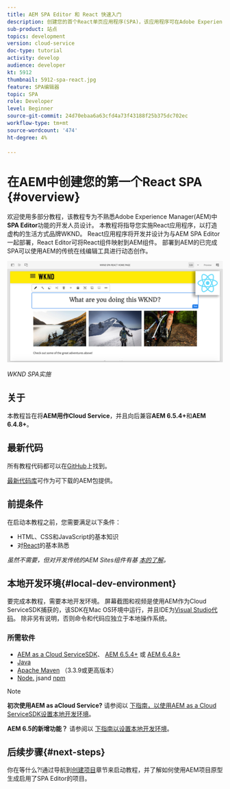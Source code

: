 ```yaml
---
title: AEM SPA Editor 和 React 快速入门
description: 创建您的首个React单页应用程序(SPA)，该应用程序可在Adobe Experience Manager AEM和WKND SPA中编辑。 了解如何使用AEM SPA Editor的React JS框架创建SPA。 本多部分教程将演示如何实施React应用程序，以打造虚构的生活方式品牌WKND。 本教程涵盖SPA的端到端创建以及与AEM的集成。
sub-product: 站点
topics: development
version: cloud-service
doc-type: tutorial
activity: develop
audience: developer
kt: 5912
thumbnail: 5912-spa-react.jpg
feature: SPA编辑器
topic: SPA
role: Developer
level: Beginner
source-git-commit: 24d70ebaa6a63cfd4a73f43188f25b375dc702ec
workflow-type: tm+mt
source-wordcount: '474'
ht-degree: 4%

---
```



# 在AEM中创建您的第一个React SPA {#overview}

欢迎使用多部分教程，该教程专为不熟悉Adobe Experience Manager(AEM)中&#x200B;**SPA Editor**&#x200B;功能的开发人员设计。 本教程将指导您实施React应用程序，以打造虚构的生活方式品牌WKND。 React应用程序将开发并设计为与AEM SPA Editor一起部署，React Editor可将React组件映射到AEM组件。 部署到AEM的已完成SPA可以使用AEM的传统在线编辑工具进行动态创作。

![已实施最终SPA](assets/wknd-spa-implementation.png)

*WKND SPA实施*

## 关于

本教程旨在将&#x200B;**AEM用作Cloud Service**，并且向后兼容&#x200B;**AEM 6.5.4+**&#x200B;和&#x200B;**AEM 6.4.8+**。

## 最新代码

所有教程代码都可以在[GitHub](https://github.com/adobe/aem-guides-wknd-spa)上找到。

[最新代码库](https://github.com/adobe/aem-guides-wknd-spa/releases)可作为可下载的AEM包提供。

## 前提条件

在启动本教程之前，您需要满足以下条件：

* HTML、CSS和JavaScript的基本知识
* 对[React](https://reactjs.org/tutorial/tutorial.html)的基本熟悉

*虽然不需要，但对开发传统的AEM Sites组件有基 [本的了解](https://experienceleague.adobe.com/docs/experience-manager-learn/getting-started-wknd-tutorial-develop/overview.html)。*

## 本地开发环境{#local-dev-environment}

要完成本教程，需要本地开发环境。 屏幕截图和视频是使用AEM作为Cloud ServiceSDK捕获的，该SDK在Mac OS环境中运行，并且IDE为[Visual Studio代码](https://code.visualstudio.com/)。 除非另有说明，否则命令和代码应独立于本地操作系统。

### 所需软件

* [AEM as a Cloud ServiceSDK](https://experienceleague.adobe.com/docs/experience-manager-learn/cloud-service/local-development-environment-set-up/aem-runtime.html)、 [AEM 6.5.4+](https://experienceleague.adobe.com/docs/experience-manager-release-information/aem-release-updates/aem-releases-updates.html?lang=en#aem-65) 或 [AEM 6.4.8+](https://experienceleague.adobe.com/docs/experience-manager-release-information/aem-release-updates/aem-releases-updates.html?lang=en#aem-64)
* [Java](https://downloads.experiencecloud.adobe.com/content/software-distribution/en/general.html)
* [Apache Maven](https://maven.apache.org/) （3.3.9或更高版本）
* [Node.](https://nodejs.org/en/) jsand  [npm](https://www.npmjs.com/)

>[!NOTE]
>
> **初次使用AEM as aCloud Service?** 请参阅以 [下指南，以使用AEM as a Cloud ServiceSDK设置本地开发环境](https://docs.adobe.com/content/help/en/experience-manager-learn/cloud-service/local-development-environment-set-up/overview.html)。
>
> **AEM 6.5的新增功能？** 请参阅以 [下指南以设置本地开发环境](https://docs.adobe.com/content/help/en/experience-manager-learn/foundation/development/set-up-a-local-aem-development-environment.html)。

## 后续步骤{#next-steps}

你在等什么?!通过导航到[创建项目](create-project.md)章节来启动教程，并了解如何使用AEM项目原型生成启用了SPA Editor的项目。
